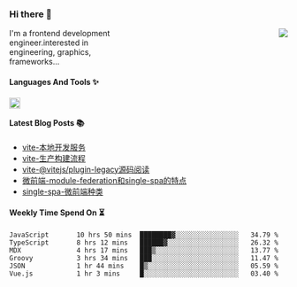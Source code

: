 <!--
**zhaohuanyuu/zhaohuanyuu** is a ✨ _special_ ✨ repository because its `README.md` (this file) appears on your GitHub profile.
-->

### Hi there 👋

<picture>
  <source media="(prefers-color-scheme: dark)" srcset="https://github-readme-stats.vercel.app/api?username=zhaohuanyuu&count_private=true&show_icons=true&theme=city_lights&hide_title=true">
  <img align="right" src="https://github-readme-stats.vercel.app/api?username=zhaohuanyuu&count_private=true&show_icons=true&hide_title=true">
</picture>

<p align="left" style="width:40%">I'm a frontend development engineer.interested in engineering, graphics, frameworks...</p>

#### Languages And Tools ✨

<img align="left" height="20" src="https://skillicons.dev/icons?i=js,ts,nodejs,rust,react,vue,svelte,gatsby,graphql,nestjs" />

</br>

#### Latest Blog Posts 📚
<!-- BLOG-POST-LIST:START -->
- [vite-本地开发服务](https://auu.zone/post/vite-server)
- [vite-生产构建流程](https://auu.zone/post/vite-build)
- [vite-@vitejs/plugin-legacy源码阅读](https://auu.zone/post/vite-legacy)
- [微前端-module-federation和single-spa的特点](https://auu.zone/post/micro-fe)
- [single-spa-微前端种类](https://auu.zone/post/single-spa-note)
<!-- BLOG-POST-LIST:END -->

#### Weekly Time Spend On ⏳
<!--START_SECTION:waka-->

```text
JavaScript       10 hrs 50 mins  ████████▓░░░░░░░░░░░░░░░░   34.79 %
TypeScript       8 hrs 12 mins   ██████▓░░░░░░░░░░░░░░░░░░   26.32 %
MDX              4 hrs 17 mins   ███▒░░░░░░░░░░░░░░░░░░░░░   13.77 %
Groovy           3 hrs 34 mins   ███░░░░░░░░░░░░░░░░░░░░░░   11.47 %
JSON             1 hr 44 mins    █▒░░░░░░░░░░░░░░░░░░░░░░░   05.59 %
Vue.js           1 hr 3 mins     █░░░░░░░░░░░░░░░░░░░░░░░░   03.40 %
```

<!--END_SECTION:waka-->
